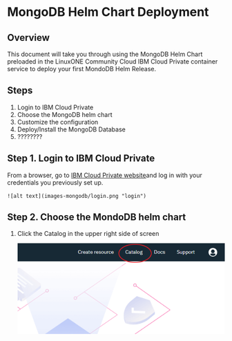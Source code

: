 # MongoDB Helm Chart Deployment

## Overview
This document will take you through using the MongoDB Helm Chart preloaded in the LinuxONE Community Cloud IBM Cloud Private container service to deploy your first MondoDB Helm Release.

## Steps

1. Login to IBM Cloud Private
2. Choose the MongoDB helm chart
3. Customize the configuration
4. Deploy/Install the MongoDB Database
5. ????????

## Step 1. Login to IBM Cloud Private

From a browser, go to [IBM Cloud Private website](https://container.cloud.marist.edu:8443/oidc/login.jsp)and log in with your credentials you previously set up.

    ![alt text](images-mongodb/login.png "login")

## Step 2. Choose the MondoDB helm chart

1.  Click the Catalog in the upper right side of screen

    ![alt text](images-mongodb/catalog.png "catalog")
 
